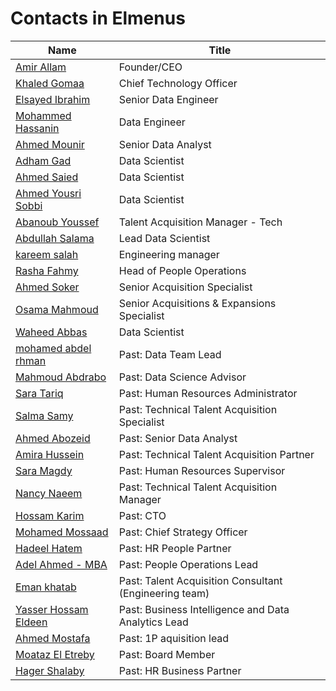 # Contacts in Elmenus

| Name                                                         | Title                                                  |
| ------------------------------------------------------------ | ------------------------------------------------------ |
| [Amir Allam](https://www.linkedin.com/in/amir3allam/)        | Founder/CEO                                            |
| [Khaled Gomaa](https://www.linkedin.com/in/khaledgomaa/)     | Chief Technology Officer                               |
| [Elsayed Ibrahim](https://www.linkedin.com/in/elsayed-ibrahim-7946b7162/) | Senior Data Engineer                                   |
| [Mohammed Hassanin](https://www.linkedin.com/in/mohammed-hassanin-02416518b/) | Data Engineer                                          |
| [Ahmed Mounir](https://www.linkedin.com/in/ahmed-mouniir/)   | Senior Data Analyst                                    |
| [Adham Gad](https://www.linkedin.com/in/adhamgad/)           | Data Scientist                                         |
| [Ahmed Saied](https://www.linkedin.com/in/ahmedsaied1337/)   | Data Scientist                                         |
| [Ahmed Yousri Sobbi](https://www.linkedin.com/in/ahmedyousrisobhi/) | Data Scientist                                         |
| [Abanoub Youssef](https://www.linkedin.com/in/abanoub-youssef44/) | Talent Acquisition Manager - Tech                      |
| [Abdullah Salama](https://www.linkedin.com/in/abdullah-salama/) | Lead Data Scientist                                    |
| [kareem salah](https://www.linkedin.com/in/kareem-salah/)    | Engineering manager                                    |
| [Rasha Fahmy](https://www.linkedin.com/in/rasha-fahmy-2453235/) | Head of People Operations                              |
| [Ahmed Soker](https://www.linkedin.com/in/ahmedsoker/)       | Senior Acquisition Specialist                          |
| [Osama Mahmoud](https://www.linkedin.com/in/osama-mahmoud-2b2441201/) | Senior Acquisitions & Expansions Specialist            |
| [Waheed Abbas](https://www.linkedin.com/in/waheedabbas/)     | Data Scientist                                         |
| [mohamed abdel rhman](https://www.linkedin.com/in/mohamed-abdel-rhman-067a0b102/) | Past: Data Team Lead                                   |
| [Mahmoud Abdrabo](https://www.linkedin.com/in/mahmoudabdrabo/) | Past: Data Science Advisor                             |
| [Sara Tariq](https://www.linkedin.com/in/sara-tariq-478a03188/) | Past: Human Resources Administrator                    |
| [Salma Samy](https://www.linkedin.com/in/salma-samy-0b0683163/) | Past: Technical Talent Acquisition Specialist          |
| [Ahmed Abozeid](https://www.linkedin.com/in/ahmed-abozeid-a77b7634/) | Past: Senior Data Analyst                              |
| [Amira Hussein](https://www.linkedin.com/in/amira-hussein-6963b5141/) | Past: Technical Talent Acquisition Partner             |
| [Sara Magdy](https://www.linkedin.com/in/smagdy/)            | Past: Human Resources Supervisor                       |
| [Nancy Naeem](https://www.linkedin.com/in/nancy-naeem-163403b3/) | Past: Technical Talent Acquisition Manager             |
| [Hossam Karim](https://www.linkedin.com/in/hossamkarim/)     | Past: CTO                                              |
| [Mohamed Mossaad](https://www.linkedin.com/in/mohamed-mossaad-50903438/) | Past: Chief Strategy Officer                           |
| [Hadeel Hatem](https://www.linkedin.com/in/hadeel-hatem-4265a4ab/) | Past: HR People Partner                                |
| [Adel Ahmed - MBA](https://www.linkedin.com/in/adel-ahmed-mba-94a5b8100/) | Past: People Operations Lead                           |
| [Eman khatab](https://www.linkedin.com/in/eman-khatab-247732110/) | Past: Talent Acquisition Consultant (Engineering team) |
| [Yasser Hossam Eldeen](https://www.linkedin.com/in/yasser-hossam/) | Past: Business Intelligence and Data Analytics Lead    |
| [Ahmed Mostafa](https://www.linkedin.com/in/ahmed-mostafa-734094156/) | Past: 1P aquisition lead                               |
| [Moataz El Etreby](https://www.linkedin.com/in/moataz-el-etreby-4a33207/) | Past: Board Member                                     |
| [Hager Shalaby](https://www.linkedin.com/in/hager-mohamed-64ab20134/) | Past: HR Business Partner                              |